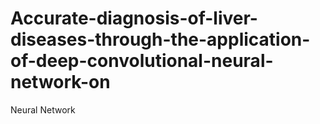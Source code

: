 # Accurate-diagnosis-of-liver-diseases-through-the-application-of-deep-convolutional-neural-network-on
Neural Network
